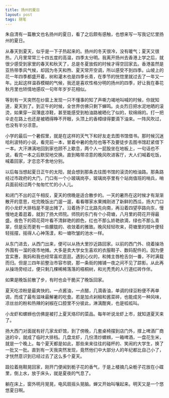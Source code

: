 ```yaml
---
title: 扬州的夏日
layout: post
tags: 随笔
---
```


朱自清有一篇散文也名扬州的夏日，看了之后颇有感触，也想来写一写我记忆里扬州的夏日。

从春天到夏天，似乎是一下子热起来的。扬州的冬天很冷，没有暖气；夏天又很热，八月里常常三十四五度的高温，四季太分明。我离开扬州去香港上学之后，就很少感受到家里的春天和秋天了，总是冬夏放假的时候才得空回家去。香港虽然是亚热带季风气候，却因为冬天和煦、夏天常开空调，所以感受不到四季。山坡上的花一年四季都盛开着，树和灌木也是四季长青，在季节的恍惚里就过去了一年又一年。比起这样温吞模糊的气候，我还是喜欢性格分明的扬州的四季，好让我在春花秋月里也矫情地感叹一句年年岁岁花相似。

等到有一天突然在纱窗上发现一只不懂事的知了声嘶力竭地叫喊的时候，你就知道，夏天到了。到正午的时候，全世界仿佛只剩下蝉鸣。炎炎烈日把水泥地晒的滚烫，如果穿一双薄底凉鞋，甚至能感受到柏油路被晒化了似的，软绵绵的。打一把伞走在路上也还是被晒得睁不开眼，头顶上的香樟绿得要滴下油来。一阵风吹过，也没有半分凉意。

小学的最后一个暑假里，就是在这样的天气下和好友走去图书馆借书。那时候沉迷哈利波特的小说，看完前一本，冒着中暑的危险也等不及要徒步去图书馆赶紧借下一本。大汗淋漓地回到家也顾不上歇息，两个人一屁股坐在地板上，一句话也不说，看完一本之后默契地交换。直到略带凉意的晚风吹进客厅，大人们喊着吃饭，喊着回家，才恋恋不舍地分别。

以后每当想起夏日正午的太阳，就会想到那条去往图书馆的滚烫的柏油路。那条路经过市政府的大门，门口有一个小玻璃岗亭，玻璃岗亭里有个站岗值班的哨兵，哨兵面前经过两个匆匆忙忙的小人儿。



和闭门不出的正午相反，夏天的傍晚是适合散步的。一天的暑热在这时候才有渐渐散开的意思，吃完晚饭出门遛一遛，看看哪家水果摊刚进了新鲜的西瓜，扬大门口的小龙虾大排档是不是出摊了。沿着扬子江北路先向南，再沿着四望亭路向东，慢慢地走着逛着，就到了扬大师院。师院的东门有个小荷塘，八月里的荷花开得最盛。夜色下的荷花荷叶看不清鲜艳的颜色，红也不那么娇艳欲滴，绿也不那么青翠，但是反而更有一些朦胧的、收敛着的雅致。晚风轻轻吹来，荷塘里的枝叶便轻轻摇摆，摇得人心神荡漾，和一塘吹皱的池水一样。

从东门进去，从西门出来，便可以从扬大里抄近路回家。以前的西门外、绕着操场外围有一溜的夜市地摊。大多是卖大学女生喜欢的衣服鞋子、数码配件的。因为便宜实惠，我妈和我也经常喜欢逛逛。遇到心仪的，和摊主唇枪舌剑一番，不时满载而归。但是三四年前整治市容市貌，那一条街的摊铺一夜之间不见了踪影。从此再从操场旁经过，便只剩几棵稀稀落落的梧桐树，和光秃秃的人行道红砖作伴。



如果是晚饭前散了步，有时也会干脆买了晚饭回家。

夏天吃凉粉是最爽快的。一点酱油，一点醋，几滴香油，单调的绿豆粉便不再单调，而成了最有滋味最解暑的吃食。若是加点剁椒和酱菜碎，也能成另一种风味，凉丝丝的粉和热辣的剁椒在口腔里不分彼此，淋漓酣爽，也是呱呱叫。

小龙虾和螺蛳也仿佛是被打上夏天烙印的菜品。每年听说龙虾上市，就知道夏天来了。

扬大西门对面就有好几家龙虾馆，到了傍晚，几套桌椅摆到店门外，撑上啤酒厂商送的伞，就成了临时大排档。几盘龙虾，几份清炒螺蛳，一箱啤酒，一盘花生米，就是一个晚上。每个夏天都是如此，那些来来往往的碰杯的、笑闹的大学生，换了一批又一批。直到有一天我突然发现，竟然他们中大部分人的年纪都比自己小了，才恍然意识到已经过去了这么多个夏天。



趿拉着拖鞋晃回家，刚开门便闻到栀子花的香气，于是上楼摘几朵栀子花放在小碟里，倒上水，放于床头，就是夏夜的气息了。

躺在床上，窗外明月晃晃，电风扇摇头晃脑。蝉又开始叫嚷起来。明天又是一个悠悠夏日啊。


